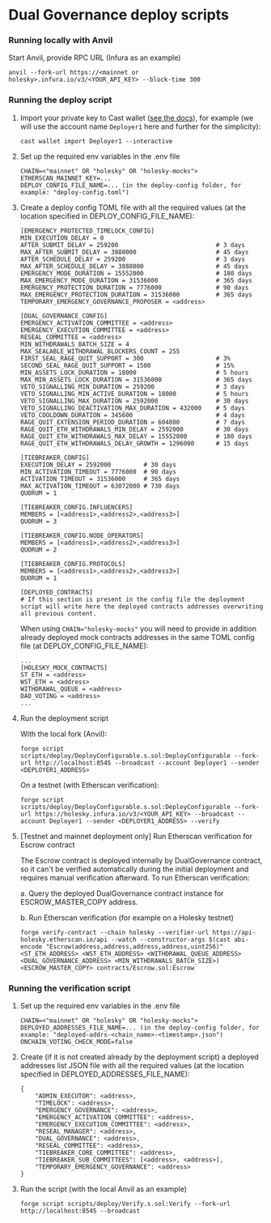 # Dual Governance deploy scripts

### Running locally with Anvil

Start Anvil, provide RPC URL (Infura as an example)
```
anvil --fork-url https://<mainnet or holesky>.infura.io/v3/<YOUR_API_KEY> --block-time 300
```

### Running the deploy script

1. Import your private key to Cast wallet ([see the docs](https://book.getfoundry.sh/reference/cast/cast-wallet-import)), for example (we will use the account name `Deployer1` here and further for the simplicity):

    ```
    cast wallet import Deployer1 --interactive
    ```

2. Set up the required env variables in the .env file

    ```
    CHAIN=<"mainnet" OR "holesky" OR "holesky-mocks">
    ETHERSCAN_MAINNET_KEY=...
    DEPLOY_CONFIG_FILE_NAME=... (in the deploy-config folder, for example: "deploy-config.toml")
    ```

3. Create a deploy config TOML file with all the required values (at the location specified in DEPLOY_CONFIG_FILE_NAME):
    ```
    [EMERGENCY_PROTECTED_TIMELOCK_CONFIG]
    MIN_EXECUTION_DELAY = 0
    AFTER_SUBMIT_DELAY = 259200                           # 3 days
    MAX_AFTER_SUBMIT_DELAY = 3888000                      # 45 days
    AFTER_SCHEDULE_DELAY = 259200                         # 3 days
    MAX_AFTER_SCHEDULE_DELAY = 3888000                    # 45 days
    EMERGENCY_MODE_DURATION = 15552000                    # 180 days
    MAX_EMERGENCY_MODE_DURATION = 31536000                # 365 days
    EMERGENCY_PROTECTION_DURATION = 7776000               # 90 days
    MAX_EMERGENCY_PROTECTION_DURATION = 31536000          # 365 days
    TEMPORARY_EMERGENCY_GOVERNANCE_PROPOSER = <address>

    [DUAL_GOVERNANCE_CONFIG]
    EMERGENCY_ACTIVATION_COMMITTEE = <address>
    EMERGENCY_EXECUTION_COMMITTEE = <address>
    RESEAL_COMMITTEE = <address>
    MIN_WITHDRAWALS_BATCH_SIZE = 4
    MAX_SEALABLE_WITHDRAWAL_BLOCKERS_COUNT = 255
    FIRST_SEAL_RAGE_QUIT_SUPPORT = 300                    # 3%
    SECOND_SEAL_RAGE_QUIT_SUPPORT = 1500                  # 15%
    MIN_ASSETS_LOCK_DURATION = 18000                      # 5 hours
    MAX_MIN_ASSETS_LOCK_DURATION = 31536000               # 365 days
    VETO_SIGNALLING_MIN_DURATION = 259200                 # 3 days
    VETO_SIGNALLING_MIN_ACTIVE_DURATION = 18000           # 5 hours
    VETO_SIGNALLING_MAX_DURATION = 2592000                # 30 days
    VETO_SIGNALLING_DEACTIVATION_MAX_DURATION = 432000    # 5 days
    VETO_COOLDOWN_DURATION = 345600                       # 4 days
    RAGE_QUIT_EXTENSION_PERIOD_DURATION = 604800          # 7 days
    RAGE_QUIT_ETH_WITHDRAWALS_MIN_DELAY = 2592000         # 30 days
    RAGE_QUIT_ETH_WITHDRAWALS_MAX_DELAY = 15552000        # 180 days
    RAGE_QUIT_ETH_WITHDRAWALS_DELAY_GROWTH = 1296000      # 15 days

    [TIEBREAKER_CONFIG]
    EXECUTION_DELAY = 2592000         # 30 days
    MIN_ACTIVATION_TIMEOUT = 7776000  # 90 days
    ACTIVATION_TIMEOUT = 31536000     # 365 days
    MAX_ACTIVATION_TIMEOUT = 63072000 # 730 days
    QUORUM = 1

    [TIEBREAKER_CONFIG.INFLUENCERS]
    MEMBERS = [<address1>,<address2>,<address3>]
    QUORUM = 3

    [TIEBREAKER_CONFIG.NODE_OPERATORS]
    MEMBERS = [<address1>,<address2>,<address3>]
    QUORUM = 2

    [TIEBREAKER_CONFIG.PROTOCOLS]
    MEMBERS = [<address1>,<address2>,<address3>]
    QUORUM = 1

    [DEPLOYED_CONTRACTS]
    # If this section is present in the config file the deployment script will write here the deployed contracts addresses overwriting all previous content.
    ```

    When using `CHAIN="holesky-mocks"` you will need to provide in addition already deployed mock contracts addresses in the same TOML config file (at DEPLOY_CONFIG_FILE_NAME):
    
    ```
    ...
    [HOLESKY_MOCK_CONTRACTS]
    ST_ETH = <address>
    WST_ETH = <address>
    WITHDRAWAL_QUEUE = <address>
    DAO_VOTING = <address>
    ...
    ```

4. Run the deployment script

    With the local fork (Anvil):
    ```
    forge script scripts/deploy/DeployConfigurable.s.sol:DeployConfigurable --fork-url http://localhost:8545 --broadcast --account Deployer1 --sender <DEPLOYER1_ADDRESS>
    ```

    On a testnet (with Etherscan verification):
    ```
    forge script scripts/deploy/DeployConfigurable.s.sol:DeployConfigurable --fork-url https://holesky.infura.io/v3/<YOUR_API_KEY> --broadcast --account Deployer1 --sender <DEPLOYER1_ADDRESS> --verify
    ```

5. [Testnet and mainnet deployment only] Run Etherscan verification for Escrow contract

    The Escrow contract is deployed internally by DualGovernance contract, so it can't be verified automatically during the initial deployment and requires manual verification afterward. To run Etherscan verification:

    a. Query the deployed DualGovernance contract instance for ESCROW_MASTER_COPY address.

    b. Run Etherscan verification (for example on a Holesky testnet)

    ```
    forge verify-contract --chain holesky --verifier-url https://api-holesky.etherscan.io/api --watch --constructor-args $(cast abi-encode "Escrow(address,address,address,address,uint256)" <ST_ETH_ADDRESS> <WST_ETH_ADDRESS> <WITHDRAWAL_QUEUE_ADDRESS> <DUAL_GOVERNANCE_ADDRESS> <MIN_WITHDRAWALS_BATCH_SIZE>) <ESCROW_MASTER_COPY> contracts/Escrow.sol:Escrow
    ```

### Running the verification script

1. Set up the required env variables in the .env file

    ```
    CHAIN=<"mainnet" OR "holesky" OR "holesky-mocks">
    DEPLOYED_ADDRESSES_FILE_NAME=... (in the deploy-config folder, for example: "deployed-addrs-<chain_name>-<timestamp>.json")
    ONCHAIN_VOTING_CHECK_MODE=false
    ```

2. Create (if it is not created already by the deployment script) a deployed addresses list JSON file with all the required values (at the location specified in DEPLOYED_ADDRESSES_FILE_NAME):

    ```
    {
        "ADMIN_EXECUTOR": <address>,
        "TIMELOCK": <address>,
        "EMERGENCY_GOVERNANCE": <address>,
        "EMERGENCY_ACTIVATION_COMMITTEE": <address>,
        "EMERGENCY_EXECUTION_COMMITTEE": <address>,
        "RESEAL_MANAGER": <address>,
        "DUAL_GOVERNANCE": <address>,
        "RESEAL_COMMITTEE": <address>,
        "TIEBREAKER_CORE_COMMITTEE": <address>,
        "TIEBREAKER_SUB_COMMITTEES": [<address>, <address>],
        "TEMPORARY_EMERGENCY_GOVERNANCE": <address>
    }
    ```

3. Run the script (with the local Anvil as an example)

    ```
    forge script scripts/deploy/Verify.s.sol:Verify --fork-url http://localhost:8545 --broadcast
    ```

